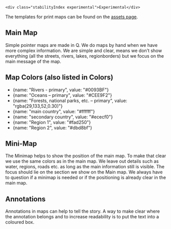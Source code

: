 ```html|span-1,no-source,plain
<div class="stabilityIndex experimental">Experimental</div>
```

The templates for print maps can be found on the [assets page](assets).

## Main Map
Simple pointer maps are made in Q. We do maps by hand when we have more complex information. We are simple and clear, means we don’t show everything (all the streets, rivers, lakes, regionborders) but we focus on the main message of the map. 

## Map Colors (also listed in Colors)
  - {name: "Rivers - primary", value: "#0093BF"}
  - {name: "Oceans – primary", value: "#CEE9F2"}
  - {name: "Forests, national parks, etc. – primary", value: "rgba(29,133,52,0.30)"}
  - {name: "main country", value: "#ffffff"}
  - {name: "secondary country", value: "#ececf0"}
  - {name: "Region 1", value: "#fad250"}
  - {name: "Region 2", value: "#dbd8bf"}
  
## Mini-Map
The Minimap helps to show the position of the main map. To make that clear we use the same colors as in the main map. We leave out details such as water, regions, roads etc. as long as the main information still is visible. The focus should lie on the section we show on the Main map.
We always have to question if a minimap is needed or if the positioning is already clear in the main map.

## Annotations
Annotations in maps can help to tell the story. A way to make clear where the annotation belongs and to increase readability is to put the text into a coloured box. 



